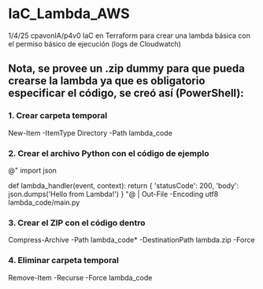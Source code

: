 # IaC_Lambda_AWS
1/4/25 cpavonIA/p4v0 IaC en Terraform para crear una lambda básica con el permiso básico de ejecución (logs de Cloudwatch)

## Nota, se provee un .zip dummy para que pueda crearse la lambda ya que es obligatorio especificar el código, se creó así (PowerShell):
### 1. Crear carpeta temporal
New-Item -ItemType Directory -Path lambda_code

### 2. Crear el archivo Python con el código de ejemplo
@"
import json

def lambda_handler(event, context):
    return {
        'statusCode': 200,
        'body': json.dumps('Hello from Lambda!')
    }
"@ | Out-File -Encoding utf8 lambda_code/main.py

### 3. Crear el ZIP con el código dentro
Compress-Archive -Path lambda_code\* -DestinationPath lambda.zip -Force

### 4. Eliminar carpeta temporal
Remove-Item -Recurse -Force lambda_code


